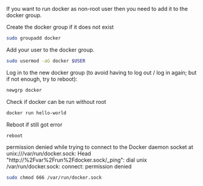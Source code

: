 If you want to run docker as non-root user then you need to add it to the docker group.

Create the docker group if it does not exist
```sh
sudo groupadd docker
```
Add your user to the docker group.
```sh
sudo usermod -aG docker $USER
```
Log in to the new docker group (to avoid having to log out / log in again; but if not enough, try to reboot):
```sh
newgrp docker
```
Check if docker can be run without root
```sh
docker run hello-world
```
Reboot if still got error
```sh
reboot
```
permission denied while trying to connect to the Docker daemon socket at unix:///var/run/docker.sock: Head "http://%2Fvar%2Frun%2Fdocker.sock/_ping": dial unix /var/run/docker.sock: connect: permission denied


```sh
sudo chmod 666 /var/run/docker.sock
